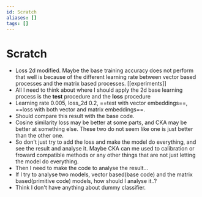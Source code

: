 ```yaml
---
id: Scratch
aliases: []
tags: []
---
```


# Scratch

- Loss 2d modified. Maybe the base training accuracy does not perform that well is because of the different learning rate between vector based processes and the matrix based processes. [[experiments]]
- All I need to think about where I should apply the 2d base learning process is the **test** procedure and the **loss** procedure
- Learning rate 0.005, loss_2d 0.2, ==test with vector embeddings==, ==loss with both vector and matrix embeddings==.
- Should compare this result with the base code.
- Cosine similarity loss may be better at some parts, and CKA may be better at something else. These two do not seem like one is just better than the other one.
- So don't just try to add the loss and make the model do everything, and see the result and analyse it. Maybe CKA can me used to calibration or froward compatible methods or any other things that are not just letting the model do everything.
- Then I need to make the code to analyse the result...
- If I try to analyse two models, vector based(base code) and the matrix based(primitive code) models, how should I analyse it..?
- Think I don't have anything about dummy classifier.
